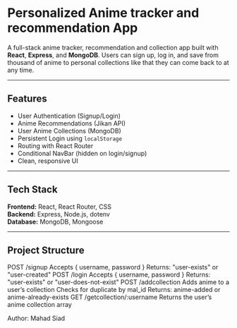 # Personalized Anime tracker and recommendation App

A full-stack anime tracker, recommendation and collection app built with **React**, **Express**, and **MongoDB**. Users can sign up, log in, and save from thousand of anime to personal collections like that they can come back to at any time.

---

##  Features

- User Authentication (Signup/Login)
-  Anime Recommendations (Jikan API)
-  User Anime Collections (MongoDB)
-  Persistent Login using `localStorage`
-  Routing with React Router
-  Conditional NavBar (hidden on login/signup)
-  Clean, responsive UI

---

##  Tech Stack

**Frontend:** React, React Router, CSS  
**Backend:** Express, Node.js, dotenv  
**Database:** MongoDB, Mongoose

---

##  Project Structure

POST /signup
Accepts { username, password }
Returns: "user-exists" or "user-created"
POST /login
Accepts { username, password }
Returns: "user-exists" or "user-does-not-exist"
POST /addcollection
Adds anime to a user’s collection
Checks for duplicate by mal_id
Returns: anime-added or anime-already-exists
GET /getcollection/:username
Returns the user’s anime collection array

Author: 
Mahad Siad